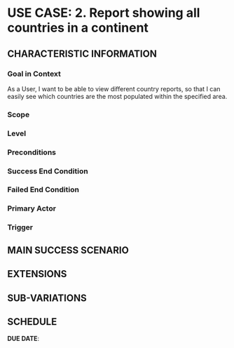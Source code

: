 # USE CASE: 2. Report showing all countries in a continent

## CHARACTERISTIC INFORMATION


### Goal in Context
As a User, I want to be able to view different country reports, so that I can easily see which countries are the most populated within the specified area.


### Scope



### Level



### Preconditions



### Success End Condition



### Failed End Condition



### Primary Actor



### Trigger



## MAIN SUCCESS SCENARIO



## EXTENSIONS



## SUB-VARIATIONS



## SCHEDULE

**DUE DATE**:

